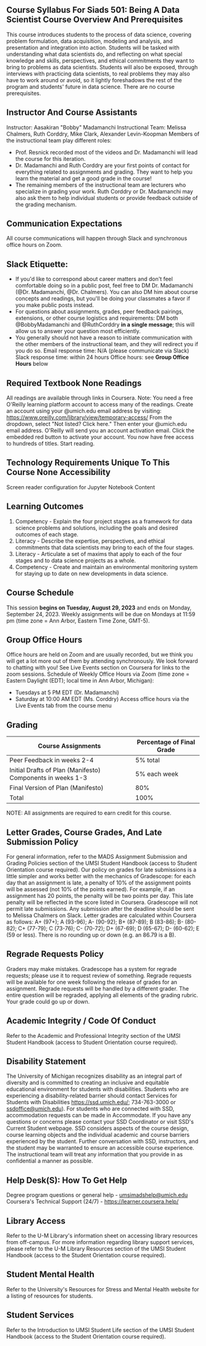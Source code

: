 ## Course Syllabus For Siads 501: Being A Data Scientist Course Overview And Prerequisites

This course introduces students to the process of data science, covering problem formulation, data acquisition, modeling and analysis, and presentation and integration into action. Students will be tasked with understanding what data scientists do, and reflecting on what special knowledge and skills, perspectives, and ethical commitments they want to bring to problems as data scientists. Students will also be exposed, through interviews with practicing data scientists, to real problems they may also have to work around or avoid, so it lightly foreshadows the rest of the program and students' future in data science. There are no course prerequisites.

## Instructor And Course Assistants

Instructor: Aasakiran "Bobby" Madamanchi Instructional Team: Melissa Chalmers, Ruth Corddry, Mike Clark, Alexander Levin-Koopman Members of the instructional team play different roles:

- Prof. Resnick recorded most of the videos and Dr. Madamanchi will lead the course for this iteration.
- Dr. Madamanchi and Ruth Corddry are your first points of contact for everything related to assignments and grading. They want to help you learn the material and get a good grade in the course!
- The remaining members of the instructional team are lecturers who specialize in grading your work. Ruth Corddry or Dr. Madamanchi may also ask them to help individual students or provide feedback outside of the grading mechanism.

## Communication Expectations

All course communications will happen through Slack and synchronous office hours on Zoom.

## Slack Etiquette:

- If you'd like to correspond about career matters and don't feel comfortable doing so in a public post, feel free to DM Dr. Madamanchi (@Dr. Madamanchi, @Dr. Chalmers). You can also DM him about course concepts and readings, but you'll be doing your classmates a favor if you make public posts instead.
- For questions about assignments, grades, peer feedback pairings, extensions, or other course logistics and requirements: DM both @BobbyMadamanchi and @RuthCorddry **in a single message**; this will allow us to answer your question most efficiently.
- You generally should not have a reason to initiate communication with the other members of the instructional team, and they will redirect you if you do so.
  Email response time: N/A (please communicate via Slack) Slack response time: within 24 hours Office hours: see **Group Office Hours** below

## Required Textbook None Readings

All readings are available through links in Coursera. Note: You need a free O'Reilly learning platform account to access many of the readings. Create an account using your <uniqname>@umich.edu email address by visiting: https://www.oreilly.com/library/view/temporary-access/ From the dropdown, select "Not listed? Click here." Then enter your <uniqname>@umich.edu email address. O'Reilly will send you an account activation email. Click the embedded red button to activate your account. You now have free access to hundreds of titles. Start reading.

## Technology Requirements Unique To This Course None Accessibility

Screen reader configuration for Jupyter Notebook Content

## Learning Outcomes

1.  Competency - Explain the four project stages as a framework for data science problems and solutions, including the goals and desired outcomes of each stage.
2.  Literacy - Describe the expertise, perspectives, and ethical commitments that data scientists may bring to each of the four stages.
3.  Literacy - Articulate a set of maxims that apply to each of the four stages and to data science projects as a whole.
4.  Competency - Create and maintain an environmental monitoring system for staying up to date on new developments in data science.

## Course Schedule

This session **begins on Tuesday, August 29, 2023** and ends on Monday, September 24, 2023. Weekly assignments will be due on Mondays at 11:59 pm (time zone = Ann Arbor, Eastern Time Zone, GMT-5).

## Group Office Hours

Office hours are held on Zoom and are usually recorded, but we think you will get a lot more out of them by attending synchronously. We look forward to chatting with you! See Live Events section on Coursera for links to the zoom sessions. Schedule of Weekly Office Hours via Zoom (time zone = Eastern Daylight (EDT); local time in Ann Arbor, Michigan):

- Tuesdays at 5 PM EDT (Dr. Madamanchi)
- Saturday at 10:00 AM EDT (Ms. Corddry)
  Access office hours via the Live Events tab from the course menu

## Grading

| Course Assignments                                         | Percentage of Final Grade |
| ---------------------------------------------------------- | ------------------------- |
| Peer Feedback in weeks 2-4                                 | 5% total                  |
| Initial Drafts of Plan (Manifesto) Components in weeks 1-3 | 5% each week              |
| Final Version of Plan (Manifesto)                          | 80%                       |
| Total                                                      | 100%                      |

NOTE: All assignments are required to earn credit for this course.

## Letter Grades, Course Grades, And Late Submission Policy

For general information, refer to the MADS Assignment Submission and Grading Policies section of the UMSI Student Handbook (access to Student Orientation course required). Our policy on grades for late submissions is a little simpler and works better with the mechanics of Gradescope: for each day that an assignment is late, a penalty of 10% of the assignment points will be assessed (not 10% of the points earned). For example, if an assignment has 20 points, the penalty will be two points per day. This late penalty will be reflected in the score listed in Coursera. Gradescope will not permit late submissions. Any submission after the deadline should be sent to Melissa Chalmers on Slack. Letter grades are calculated within Coursera as follows: A+ (97+); A (93-96); A- (90-92); B+ (87-89); B (83-86); B- (80-82); C+ (77-79); C (73-76); C- (70-72); D+ (67-69); D (65-67); D- (60-62); E (59 or less). There is no rounding up or down (e.g. an 86.79 is a B).

## Regrade Requests Policy

Graders may make mistakes. Gradescope has a system for regrade requests; please use it to request review of something. Regrade requests will be available for one week following the release of grades for an assignment. Regrade requests will be handled by a different grader. The entire question will be regraded, applying all elements of the grading rubric. Your grade could go up or down.

## Academic Integrity / Code Of Conduct

Refer to the Academic and Professional Integrity section of the UMSI Student Handbook (access to Student Orientation course required).

## Disability Statement

The University of Michigan recognizes disability as an integral part of diversity and is committed to creating an inclusive and equitable educational environment for students with disabilities. Students who are experiencing a disability-related barrier should contact Services for Students with Disabilities https://ssd.umich.edu/; 734-763-3000 or ssdoffice@umich.edu). For students who are connected with SSD, accommodation requests can be made in Accommodate. If you have any questions or concerns please contact your SSD Coordinator or visit SSD's Current Student webpage. SSD considers aspects of the course design, course learning objects and the individual academic and course barriers experienced by the student. Further conversation with SSD, instructors, and the student may be warranted to ensure an accessible course experience. The instructional team will treat any information that you provide in as confidential a manner as possible.

## Help Desk(S): How To Get Help

Degree program questions or general help - umsimadshelp@umich.edu Coursera's Technical Support (24/7) - https://learner.coursera.help/

## Library Access

Refer to the U-M Library's information sheet on accessing library resources from off-campus. For more information regarding library support services, please refer to the U-M Library Resources section of the UMSI Student Handbook (access to the Student Orientation course required).

## Student Mental Health

Refer to the University's Resources for Stress and Mental Health website for a listing of resources for students.

## Student Services

Refer to the Introduction to UMSI Student Life section of the UMSI Student Handbook (access to the Student Orientation course required).
